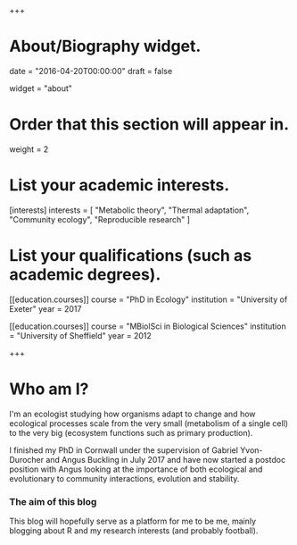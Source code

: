 +++
# About/Biography widget.

date = "2016-04-20T00:00:00"
draft = false

widget = "about"

# Order that this section will appear in.
weight = 2

# List your academic interests.
[interests]
  interests = [
    "Metabolic theory",
    "Thermal adaptation",
    "Community ecology",
    "Reproducible research"
  ]

# List your qualifications (such as academic degrees).
[[education.courses]]
  course = "PhD in Ecology"
  institution = "University of Exeter"
  year = 2017

[[education.courses]]
  course = "MBiolSci in Biological Sciences"
  institution = "University of Sheffield"
  year = 2012

+++

# Who am I?

I'm an ecologist studying how organisms adapt to change and how ecological processes scale from the very small (metabolism of a single cell) to the very big (ecosystem functions such as primary production).

I finished my PhD in Cornwall under the supervision of Gabriel Yvon-Durocher and Angus Buckling in July 2017 and have now started a postdoc position with Angus looking at the importance of both ecological and evolutionary to community interactions, evolution and stability.

### The aim of this blog

This blog will hopefully serve as a platform for me to be me, mainly blogging about R and my research interests (and probably football).
